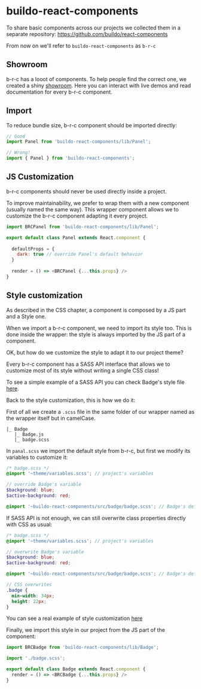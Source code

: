 # buildo-react-components

To share basic components across our projects we collected them in a separate repository: https://github.com/buildo/react-components

From now on we'll refer to `buildo-react-components` as `b-r-c`

## Showroom

b-r-c has a looot of components. To help people find the correct one, we created a shiny [showroom](http://react-components.buildo.io/). Here you can interact with live demos and read documentation for every b-r-c component.

## Import

To reduce bundle size, b-r-c component should be imported directly:

```js
// Good
import Panel from 'buildo-react-components/lib/Panel';

// Wrong!
import { Panel } from 'buildo-react-components';
```

## JS Customization

b-r-c components should never be used directly inside a project.

To improve maintainability, we prefer to wrap them with a new component (usually named the same way). This wrapper component allows we to customize the b-r-c component adapting it every project.

```js
import BRCPanel from 'buildo-react-components/lib/Panel';

export default class Panel extends React.component {
 
  defaultProps = {
    dark: true // override Panel's default behavior
  }
  
  render = () => <BRCPanel {...this.props} />
}

```

## Style customization

As described in the CSS chapter, a component is composed by a JS part and a Style one.

When we import a b-r-c component, we need to import its style too. This is done inside the wrapper: the style is always imported by the JS part of a component.

OK, but how do we customize the style to adapt it to our project theme?

Every b-r-c component has a SASS API interface that allows we to customize most of its style without writing a single CSS class!

To see a simple example of a SASS API you can check Badge's style file [here](https://github.com/buildo/react-components/blob/master/src/badge/badge.scss).

Back to the style customization, this is how we do it:

First of all we create a `.scss` file in the same folder of our wrapper named as the wrapper itself but in camelCase.

```
|_ Badge
   |_ Badge.js
   |_ badge.scss
```

In `panal.scss` we import the default style from b-r-c, but first we modify its variables to customize it:

```scss
/* badge.scss */
@import '~theme/variables.scss'; // project's variables

// override Badge's variable
$background: blue;
$active-background: red;

@import '~buildo-react-components/src/badge/badge.scss'; // Badge's default style from b-r-c
```

If SASS API is not enough, we can still overwrite class properties directly with CSS as usual:

```scss
/* badge.scss */
@import '~theme/variables.scss'; // project's variables

// overwrite Badge's variable
$background: blue;
$active-background: red;

@import '~buildo-react-components/src/badge/badge.scss'; // Badge's default style from b-r-c

// CSS overwrites
.badge {
  min-width: 34px;
  height: 22px;
}
```

You can see a real example of style customization [here](https://github.omnilab.our.buildo.io/buildo/web-shared/blob/master/src/app/components/Basic/Badge/badge.scss)

Finally, we import this style in our project from the JS part of the component:

```js
import BRCBadge from 'buildo-react-components/lib/Badge';

import './badge.scss';

export default class Badge extends React.component {
  render = () => <BRCBadge {...this.props} />
}

```